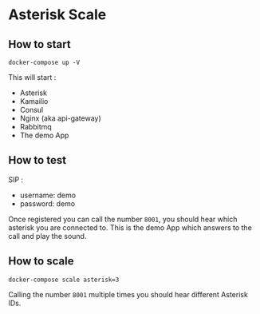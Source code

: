 # Asterisk Scale

## How to start

```
docker-compose up -V
```

This will start :

* Asterisk
* Kamailio
* Consul
* Nginx (aka api-gateway)
* Rabbitmq
* The demo App

## How to test

SIP :

* username: demo
* password: demo

Once registered you can call the number `8001`, you should hear which asterisk you are connected to. This is the demo App which answers to the call and play the sound.

## How to scale

```
docker-compose scale asterisk=3
```

Calling the number `8001` multiple times you should hear different Asterisk IDs.